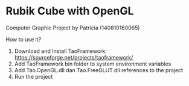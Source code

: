 # Rubik Cube with OpenGL
Computer Graphic Project by Patricia (140810160065)

How to use it?

1. Download and Install TaoFramework: https://sourceforge.net/projects/taoframework/
2. Add TaoFramework bin folder to system environment variables
3. Add Tao.OpenGL.dll dan Tao.FreeGLUT.dll references to the project
4. Run the project
